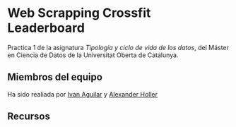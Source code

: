 # Web Scrapping Crossfit Leaderboard

Practica 1 de la asignatura _Tipología y ciclo de vida de los datos_, del Máster en Ciencia de Datos de la Universitat Oberta de Catalunya.

## Miembros del equipo

Ha sido realiada por [Ivan Aguilar](https://github.com/koubura) y [Alexander Holler](https://github.com/sirHoller)

## Recursos
